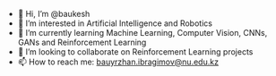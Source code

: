 - 👋 Hi, I’m @baukesh
- 👀 I’m interested in Artificial Intelligence and Robotics
- 🌱 I’m currently learning Machine Learning, Computer Vision, CNNs, GANs and Reinforcement Learning
- 💞️ I’m looking to collaborate on Reinforcement Learning projects
- 📫 How to reach me: bauyrzhan.ibragimov@nu.edu.kz

<!---
baukesh/baukesh is a ✨ special ✨ repository because its `README.md` (this file) appears on your GitHub profile.
You can click the Preview link to take a look at your changes.
--->

